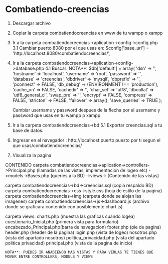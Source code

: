 # Combatiendo-creencias
1. Descargar archivo
2. Copiar la carpeta combatiendocreencias en www de tu wampp o xampp
3. Ir a la carpeta combatiendocreencias->aplication->config->config.php
3.1 Cambiar puerto 8080 por el que usas en: $config['base_url'] = 'http://localhost:8080/combatiendocreencias/';
4. Ir a la carpeta combatiendocreencias->aplication->config->database.php
4.1 Buscar:
      NOTA**: $db['default'] = array(
        'dsn'	=> '',
        'hostname' => 'localhost',
        'username' => 'root',
        'password' => '',
        'database' => 'creencias',
        'dbdriver' => 'mysqli',
        'dbprefix' => '',
        'pconnect' => FALSE,
        'db_debug' => (ENVIRONMENT !== 'production'),
        'cache_on' => FALSE,
        'cachedir' => '',
        'char_set' => 'utf8',
        'dbcollat' => 'utf8_general_ci',
        'swap_pre' => '',
        'encrypt' => FALSE,
        'compress' => FALSE,
        'stricton' => FALSE,
        'failover' => array(),
        'save_queries' => TRUE
      );
      
      Cambiar username y password despues de la flecha por el username y password que usas en tu wampp p xampp
 5. Ir a la carpeta combatiendocreencias->bd
    5.1 Exportar creencias.sql a tu base de datos.
 6. Ingresar en el navegador : http://localhost:puerto puesto por ti segun el que usas/combatiendocreencias/
 
 7. Visualiza la pagina
 
 CONTENIDO
 carpeta combatiendocreencias->aplication->controllers->Principal.php (llamadas de las vistas, implementacion de logeo etc)
                                         ->models->Bases.php (queries a la BD)
                                         ->views-> (Contenido de las vistas)
 
 carpeta combatiendocreencias->bd->creencias.sql (copia respaldo BD)
 carpeta combatiendocreencias->css->style.css (hoja de estilo de la pagina)
 carpeta combatiendocreencias->img (carpeta donde se alojan las imagenes)
 carpeta combatiendocreencias->js->dashboard.js (archivo donde se graficara contenido con posiblemente chart.js)
 
  carpeta views:
    charts.php (muestra las graficas cuando logea)
    cuestionario_Inicial.php (primera vista para formulario)
    encabezado_Principal.php(barra de navegacion)
    footer.php (pie de pagina)
    header.php (header de la pagina)
    login.php (vista de logeo)
    nosotros.php (vista del apartado nosotros)
    politica_privacidad.php (vista del apartado politica privacidad)
    principal.php (vista de la pagina de inicio)
    
    NOTA**: PUEDES IR AÑADIENDO MAS VISTAS Y PARA VERLAS TE TIENES QUE MOVER ENTRE CONTROLLERS, MODELS Y VIEWS 
